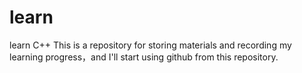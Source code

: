 # learn
learn C++
This is a repository for storing materials and recording my learning progress，and I'll start using github from this repository.
